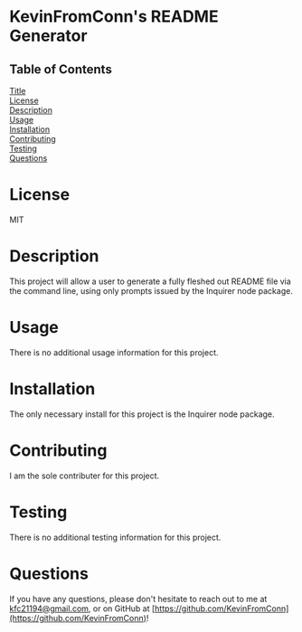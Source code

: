

  # KevinFromConn's README Generator

  ## Table of Contents
  
  [Title](#title)<br>
  [License](#license)<br>
  [Description](#description)<br>
  [Usage](#usage)<br>
  [Installation](#installation)<br>
  [Contributing](#contributing)<br>
  [Testing](#testing)<br>
  [Questions](#questions)

  # License

  MIT
  
  # Description

  This project will allow a user to generate a fully fleshed out README file via the command line, using only prompts issued by the Inquirer node package.

  # Usage

  There is no additional usage information for this project.

  # Installation

  The only necessary install for this project is the Inquirer node package.

  # Contributing

  I am the sole contributer for this project.

  # Testing

  There is no additional testing information for this project.

  # Questions

  If you have any questions, please don't hesitate to reach out to me at [kfc21194@gmail.com](mailto:kfc21194@gmail.com), or on GitHub at [https://github.com/KevinFromConn](https://github.com/KevinFromConn)!

  
